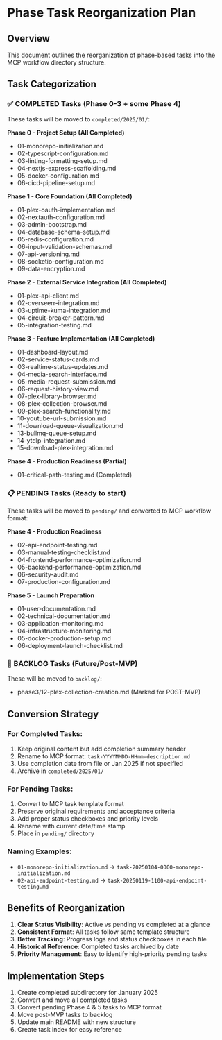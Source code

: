 # Phase Task Reorganization Plan

## Overview

This document outlines the reorganization of phase-based tasks into the MCP workflow directory structure.

## Task Categorization

### ✅ COMPLETED Tasks (Phase 0-3 + some Phase 4)

These tasks will be moved to `completed/2025/01/`:

**Phase 0 - Project Setup (All Completed)**

- 01-monorepo-initialization.md
- 02-typescript-configuration.md
- 03-linting-formatting-setup.md
- 04-nextjs-express-scaffolding.md
- 05-docker-configuration.md
- 06-cicd-pipeline-setup.md

**Phase 1 - Core Foundation (All Completed)**

- 01-plex-oauth-implementation.md
- 02-nextauth-configuration.md
- 03-admin-bootstrap.md
- 04-database-schema-setup.md
- 05-redis-configuration.md
- 06-input-validation-schemas.md
- 07-api-versioning.md
- 08-socketio-configuration.md
- 09-data-encryption.md

**Phase 2 - External Service Integration (All Completed)**

- 01-plex-api-client.md
- 02-overseerr-integration.md
- 03-uptime-kuma-integration.md
- 04-circuit-breaker-pattern.md
- 05-integration-testing.md

**Phase 3 - Feature Implementation (All Completed)**

- 01-dashboard-layout.md
- 02-service-status-cards.md
- 03-realtime-status-updates.md
- 04-media-search-interface.md
- 05-media-request-submission.md
- 06-request-history-view.md
- 07-plex-library-browser.md
- 08-plex-collection-browser.md
- 09-plex-search-functionality.md
- 10-youtube-url-submission.md
- 11-download-queue-visualization.md
- 13-bullmq-queue-setup.md
- 14-ytdlp-integration.md
- 15-download-plex-integration.md

**Phase 4 - Production Readiness (Partial)**

- 01-critical-path-testing.md (Completed)

### 📋 PENDING Tasks (Ready to start)

These tasks will be moved to `pending/` and converted to MCP workflow format:

**Phase 4 - Production Readiness**

- 02-api-endpoint-testing.md
- 03-manual-testing-checklist.md
- 04-frontend-performance-optimization.md
- 05-backend-performance-optimization.md
- 06-security-audit.md
- 07-production-configuration.md

**Phase 5 - Launch Preparation**

- 01-user-documentation.md
- 02-technical-documentation.md
- 03-application-monitoring.md
- 04-infrastructure-monitoring.md
- 05-docker-production-setup.md
- 06-deployment-launch-checklist.md

### 🚧 BACKLOG Tasks (Future/Post-MVP)

These will be moved to `backlog/`:

- phase3/12-plex-collection-creation.md (Marked for POST-MVP)

## Conversion Strategy

### For Completed Tasks:

1. Keep original content but add completion summary header
2. Rename to MCP format: `task-YYYYMMDD-HHmm-description.md`
3. Use completion date from file or Jan 2025 if not specified
4. Archive in `completed/2025/01/`

### For Pending Tasks:

1. Convert to MCP task template format
2. Preserve original requirements and acceptance criteria
3. Add proper status checkboxes and priority levels
4. Rename with current date/time stamp
5. Place in `pending/` directory

### Naming Examples:

- `01-monorepo-initialization.md` → `task-20250104-0000-monorepo-initialization.md`
- `02-api-endpoint-testing.md` → `task-20250119-1100-api-endpoint-testing.md`

## Benefits of Reorganization

1. **Clear Status Visibility**: Active vs pending vs completed at a glance
2. **Consistent Format**: All tasks follow same template structure
3. **Better Tracking**: Progress logs and status checkboxes in each file
4. **Historical Reference**: Completed tasks archived by date
5. **Priority Management**: Easy to identify high-priority pending tasks

## Implementation Steps

1. Create completed subdirectory for January 2025
2. Convert and move all completed tasks
3. Convert pending Phase 4 & 5 tasks to MCP format
4. Move post-MVP tasks to backlog
5. Update main README with new structure
6. Create task index for easy reference
